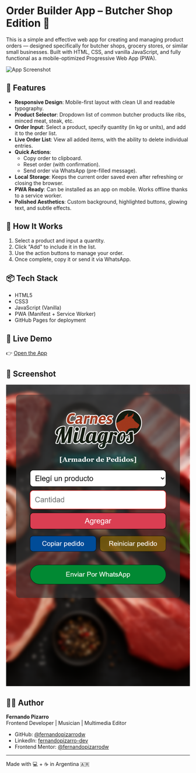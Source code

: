 # Order Builder App – Butcher Shop Edition 🥩

This is a simple and effective web app for creating and managing product orders — designed specifically for butcher shops, grocery stores, or similar small businesses. Built with HTML, CSS, and vanilla JavaScript, and fully functional as a mobile-optimized Progressive Web App (PWA).

![App Screenshot](./screenshot.jpg)

## 📱 Features

- **Responsive Design**: Mobile-first layout with clean UI and readable typography.
- **Product Selector**: Dropdown list of common butcher products like ribs, minced meat, steak, etc.
- **Order Input**: Select a product, specify quantity (in kg or units), and add it to the order list.
- **Live Order List**: View all added items, with the ability to delete individual entries.
- **Quick Actions**:
  - Copy order to clipboard.
  - Reset order (with confirmation).
  - Send order via WhatsApp (pre-filled message).
- **Local Storage**: Keeps the current order saved even after refreshing or closing the browser.
- **PWA Ready**: Can be installed as an app on mobile. Works offline thanks to a service worker.
- **Polished Aesthetics**: Custom background, highlighted buttons, glowing text, and subtle effects.

## 🚀 How It Works

1. Select a product and input a quantity.
2. Click "Add" to include it in the list.
3. Use the action buttons to manage your order.
4. Once complete, copy it or send it via WhatsApp.

## 📦 Tech Stack

- HTML5
- CSS3
- JavaScript (Vanilla)
- PWA (Manifest + Service Worker)
- GitHub Pages for deployment

## 🔗 Live Demo

👉 [Open the App](https://fernandopizarrodw.github.io/armador-de-pedidos/)

## 📸 Screenshot

![Mobile](./images/screenshot-mobile.png)

## 👨‍💻 Author

**Fernando Pizarro**  
Frontend Developer | Musician | Multimedia Editor  

- GitHub: [@fernandopizarrodw](https://github.com/fernandopizarrodw)  
- LinkedIn: [fernandopizarro-dev](https://www.linkedin.com/in/fernandopizarro-dev/)  
- Frontend Mentor: [@fernandopizarrodw](https://www.frontendmentor.io/profile/fernandopizarrodw)

---

Made with 💻 + ☕ in Argentina 🇦🇷
